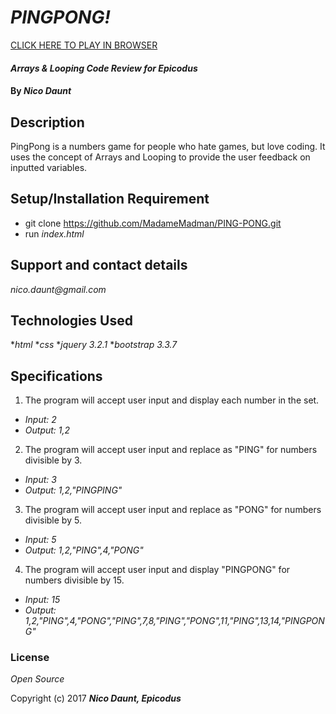 # _PINGPONG!_

[CLICK HERE TO PLAY IN BROWSER](https://madamemadman.github.io/PING-PONG/)

#### _Arrays & Looping Code Review for Epicodus_

#### By _**Nico Daunt**_

## Description

PingPong is a numbers game for people who hate games, but love coding. It uses the concept of Arrays and Looping to provide the user feedback on inputted variables.

## Setup/Installation Requirement

* git clone https://github.com/MadameMadman/PING-PONG.git
* run _index.html_


## Support and contact details

_nico.daunt@gmail.com_

## Technologies Used

*_html_
*_css_
*_jquery 3.2.1_
*_bootstrap 3.3.7_

## Specifications

1. The program will accept user input and display each number in the set.
  * _Input: 2_
  * _Output: 1,2_

2. The program will accept user input and replace as "PING" for numbers divisible by 3.
  * _Input: 3_
  * _Output: 1,2,"PINGPING"_

3. The program will accept user input and replace as "PONG" for numbers divisible by 5.
  * _Input: 5_
  * _Output: 1,2,"PING",4,"PONG"_

4. The program will accept user input and display "PINGPONG" for numbers divisible by 15.
  * _Input: 15_
  * _Output: 1,2,"PING",4,"PONG","PING",7,8,"PING","PONG",11,"PING",13,14,"PINGPONG"_

### License

*Open Source*

Copyright (c) 2017 **_Nico Daunt, Epicodus_**
